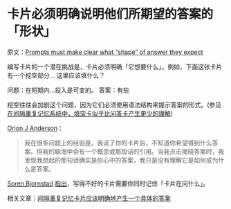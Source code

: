 # 卡片必须明确说明他们所期望的答案的「形状」

原文：[Prompts must make clear what “shape” of answer they expect](https://notes.andymatuschak.org/zpunuHuSjwJtCMogLev1JxXg9V6pSjznwJM)

编写卡片的一个潜在挑战是，卡片必须明确「它想要什么」。例如，下面这张卡片有一个挖空部分... 这里应该填什么？

问题：在短期内...投入是可变的。
答案：有些

挖空往往会加剧这个问题，因为它们必须使用语法结构来提示答案的形式。(参见[在间隔重复记忆系统中，填空卡似乎比问答卡产生更少的理解](https://notes.andymatuschak.org/zX7yi8v7qy3n1RfQDkFZFeyTCZPX3BVqy8sC))

[Orion J Anderson](https://metarationality.com/now-with-orbit/comments#c6864)：

> 我在很多问题上的经验是，我读了你的卡片后，不知道你希望得到什么答案。但我的脑海中会有一个概念或那段话的引用。当我点击揭晓答案时，我发现我想起的那句话确实是你心中的答案，我只是没有理解它是如何或为什么是答案。

[Soren Bjornstad](https://notes.andymatuschak.org/zzfor7LXCY9JBRjFmMaeLw5zV69GM2dSDQA) [指出](https://controlaltbackspace.org/memory/designing-precise-cards/#questions-should-be-context-free)，写得不好的卡片需要你同时记住「卡片在问什么」。

相关文章：[间隔重复记忆卡片应该明确地产生一个具体的答案](https://notes.andymatuschak.org/z7wgJPD7gEoPwiBxuPNS8osvxczccM8Cq2j7F)

